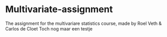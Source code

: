 # Multivariate-assignment
The assignment for the multivariare statistics course, made by Roel Veth &amp; Carlos de Cloet
Toch nog maar een testje
